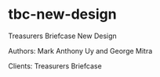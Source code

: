 # tbc-new-design
Treasurers Briefcase New Design

Authors: Mark Anthony Uy and George Mitra

Clients: Treasurers Briefcase
